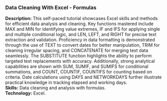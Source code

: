 ### Data Cleaning With Excel - Formulas 
**Description:** This self-paced tutorial showcases Excel skills and methods for efficient data analysis and cleaning. Key functions mastered include MAX and MIN for identifying value extremes, IF and IFS for applying single and multiple conditional logic, and LEN, LEFT, and RIGHT for precise text extraction and validation. Proficiency in data formatting is demonstrated through the use of TEXT to convert dates for better manipulation, TRIM for cleaning irregular spacing, and CONCATENATE for merging text data seamlessly. The SUBSTITUTE function highlights the ability to perform targeted text replacements with accuracy. Additionally, strong analytical capabilities are shown with SUM, SUMIF, and SUMIFS for conditional summations, and COUNT, COUNTIF, COUNTIFS for counting based on criteria. Date calculations using DAYS and NETWORKDAYS further illustrate practical knowledge in tracking elapsed and working days.   
**Skills:**  Data cleaning and analysis with formulas.  
**Technology:** Excel.  
